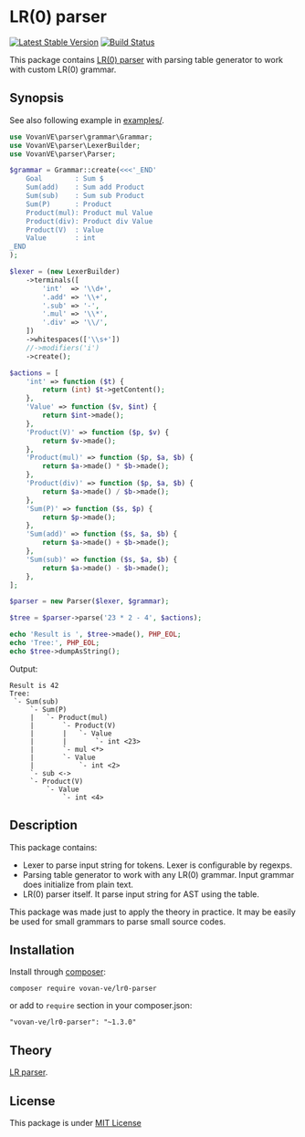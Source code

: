 LR(0) parser
============

[![Latest Stable Version](https://poser.pugx.org/vovan-ve/lr0-parser/v/stable)](https://packagist.org/packages/vovan-ve/lr0-parser)
[![Build Status](https://travis-ci.org/Vovan-VE/parser.svg)](https://travis-ci.org/Vovan-VE/parser)

This package contains [LR(0) parser][lr-parser.wiki] with parsing table
generator to work with custom LR(0) grammar.

Synopsis
--------

See also following example in [examples/](examples/).

```php
use VovanVE\parser\grammar\Grammar;
use VovanVE\parser\LexerBuilder;
use VovanVE\parser\Parser;

$grammar = Grammar::create(<<<'_END'
    Goal        : Sum $
    Sum(add)    : Sum add Product
    Sum(sub)    : Sum sub Product
    Sum(P)      : Product
    Product(mul): Product mul Value
    Product(div): Product div Value
    Product(V)  : Value
    Value       : int
_END
);

$lexer = (new LexerBuilder)
    ->terminals([
        'int'  => '\\d+',
        '.add' => '\\+',
        '.sub' => '-',
        '.mul' => '\\*',
        '.div' => '\\/',
    ])
    ->whitespaces(['\\s+'])
    //->modifiers('i')
    ->create();

$actions = [
    'int' => function ($t) {
        return (int) $t->getContent();
    },
    'Value' => function ($v, $int) {
        return $int->made();
    },
    'Product(V)' => function ($p, $v) {
        return $v->made();
    },
    'Product(mul)' => function ($p, $a, $b) {
        return $a->made() * $b->made();
    },
    'Product(div)' => function ($p, $a, $b) {
        return $a->made() / $b->made();
    },
    'Sum(P)' => function ($s, $p) {
        return $p->made();
    },
    'Sum(add)' => function ($s, $a, $b) {
        return $a->made() + $b->made();
    },
    'Sum(sub)' => function ($s, $a, $b) {
        return $a->made() - $b->made();
    },
];

$parser = new Parser($lexer, $grammar);

$tree = $parser->parse('23 * 2 - 4', $actions);

echo 'Result is ', $tree->made(), PHP_EOL;
echo 'Tree:', PHP_EOL;
echo $tree->dumpAsString();
```

Output:

    Result is 42
    Tree:
     `- Sum(sub)
         `- Sum(P)
         |   `- Product(mul)
         |       `- Product(V)
         |       |   `- Value
         |       |       `- int <23>
         |       `- mul <*>
         |       `- Value
         |           `- int <2>
         `- sub <->
         `- Product(V)
             `- Value
                 `- int <4>

Description
-----------

This package contains:

*   Lexer to parse input string for tokens. Lexer is configurable by regexps.
*   Parsing table generator to work with any LR(0) grammar. Input grammar does
    initialize from plain text.
*   LR(0) parser itself. It parse input string for AST using the table.

This package was made just to apply the theory in practice. It may be easily be
used for small grammars to parse small source codes.

Installation
------------

Install through [composer][]:

    composer require vovan-ve/lr0-parser

or add to `require` section in your composer.json:

    "vovan-ve/lr0-parser": "~1.3.0"

Theory
------

[LR parser][lr-parser.wiki].

License
-------

This package is under [MIT License][mit]


[composer]: http://getcomposer.org/
[lr-parser.wiki]: https://en.wikipedia.org/wiki/LR_parser
[mit]: https://opensource.org/licenses/MIT
